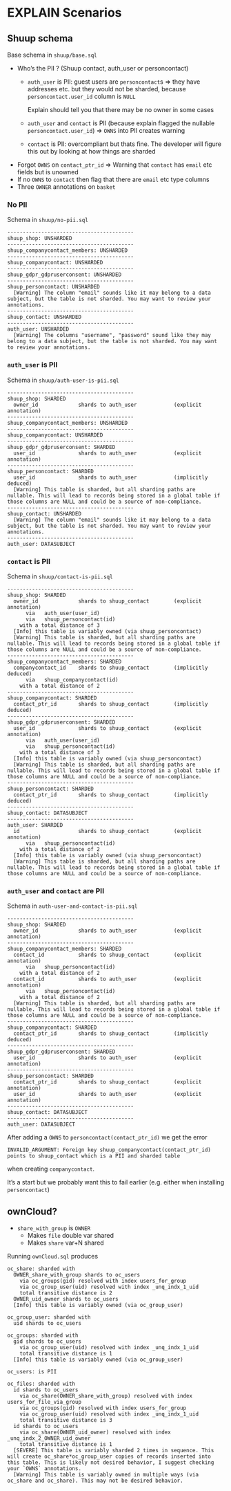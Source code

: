 # EXPLAIN Scenarios

## Shuup schema

Base schema in `shuup/base.sql`

- Who’s the PII ? (Shuup contact, auth_user or personcontact)
    - `auth_user` is PII: guest users are `personcontact`s ⇒ they have addresses etc. but they would not be sharded, because `personcontact.user_id` column is `NULL`
        
        Explain should tell you that there may be no owner in some cases
        
    - `auth_user` and `contact` is PII (because explain flagged the nullable `personcontact.user_id`) ⇒ `OWNS` into PII creates warning
    - `contact` is PII: overcompliant but thats fine. The developer will figure this out by looking at how things are sharded
- Forgot `OWNS` on `contact_ptr_id` ⇒ Warning that `contact` has `email` etc fields but is unowned
- If no `OWNS` to `contact` then flag that there are `email` etc type columns
- Three `OWNER` annotations on `basket`

### No PII

Schema in `shuup/no-pii.sql`

```
----------------------------------------- 
shuup_shop: UNSHARDED
----------------------------------------- 
shuup_companycontact_members: UNSHARDED
----------------------------------------- 
shuup_companycontact: UNSHARDED
----------------------------------------- 
shuup_gdpr_gdpruserconsent: UNSHARDED
----------------------------------------- 
shuup_personcontact: UNSHARDED
  [Warning] The column "email" sounds like it may belong to a data subject, but the table is not sharded. You may want to review your annotations.
----------------------------------------- 
shuup_contact: UNSHARDED
----------------------------------------- 
auth_user: UNSHARDED
  [Warning] The columns "username", "password" sound like they may belong to a data subject, but the table is not sharded. You may want to review your annotations.
```

### `auth_user` is PII

Schema in `shuup/auth-user-is-pii.sql`

```
----------------------------------------- 
shuup_shop: SHARDED
  owner_id             shards to auth_user            (explicit annotation)
----------------------------------------- 
shuup_companycontact_members: UNSHARDED
----------------------------------------- 
shuup_companycontact: UNSHARDED
----------------------------------------- 
shuup_gdpr_gdpruserconsent: SHARDED
  user_id              shards to auth_user            (explicit annotation)
----------------------------------------- 
shuup_personcontact: SHARDED
  user_id              shards to auth_user            (implicitly deduced)
  [Warning] This table is sharded, but all sharding paths are nullable. This will lead to records being stored in a global table if those columns are NULL and could be a source of non-compliance.
----------------------------------------- 
shuup_contact: UNSHARDED
  [Warning] The column "email" sounds like it may belong to a data subject, but the table is not sharded. You may want to review your annotations.
----------------------------------------- 
auth_user: DATASUBJECT
```

### `contact` is PII

Schema in `shuup/contact-is-pii.sql`

```
----------------------------------------- 
shuup_shop: SHARDED
  owner_id             shards to shuup_contact        (explicit annotation)
      via   auth_user(user_id)
      via   shuup_personcontact(id)
    with a total distance of 3
  [Info] this table is variably owned (via shuup_personcontact)
  [Warning] This table is sharded, but all sharding paths are nullable. This will lead to records being stored in a global table if those columns are NULL and could be a source of non-compliance.
----------------------------------------- 
shuup_companycontact_members: SHARDED
  companycontact_id    shards to shuup_contact        (implicitly deduced)
      via   shuup_companycontact(id)
    with a total distance of 2
----------------------------------------- 
shuup_companycontact: SHARDED
  contact_ptr_id       shards to shuup_contact        (implicitly deduced)
----------------------------------------- 
shuup_gdpr_gdpruserconsent: SHARDED
  user_id              shards to shuup_contact        (explicit annotation)
      via   auth_user(user_id)
      via   shuup_personcontact(id)
    with a total distance of 3
  [Info] this table is variably owned (via shuup_personcontact)
  [Warning] This table is sharded, but all sharding paths are nullable. This will lead to records being stored in a global table if those columns are NULL and could be a source of non-compliance.
----------------------------------------- 
shuup_personcontact: SHARDED
  contact_ptr_id       shards to shuup_contact        (implicitly deduced)
----------------------------------------- 
shuup_contact: DATASUBJECT
----------------------------------------- 
auth_user: SHARDED
  id                   shards to shuup_contact        (explicit annotation)
      via   shuup_personcontact(id)
    with a total distance of 2
  [Info] this table is variably owned (via shuup_personcontact)
  [Warning] This table is sharded, but all sharding paths are nullable. This will lead to records being stored in a global table if those columns are NULL and could be a source of non-compliance.
```

### `auth_user` and `contact` are PII

Schema in `auth-user-and-contact-is-pii.sql`

```
----------------------------------------- 
shuup_shop: SHARDED
  owner_id             shards to auth_user            (explicit annotation)
----------------------------------------- 
shuup_companycontact_members: SHARDED
  contact_id           shards to shuup_contact        (explicit annotation)
      via   shuup_personcontact(id)
    with a total distance of 2
  contact_id           shards to auth_user            (explicit annotation)
      via   shuup_personcontact(id)
    with a total distance of 2
  [Warning] This table is sharded, but all sharding paths are nullable. This will lead to records being stored in a global table if those columns are NULL and could be a source of non-compliance.
----------------------------------------- 
shuup_companycontact: SHARDED
  contact_ptr_id       shards to shuup_contact        (implicitly deduced)
----------------------------------------- 
shuup_gdpr_gdpruserconsent: SHARDED
  user_id              shards to auth_user            (explicit annotation)
----------------------------------------- 
shuup_personcontact: SHARDED
  contact_ptr_id       shards to shuup_contact        (explicit annotation)
  user_id              shards to auth_user            (explicit annotation)
----------------------------------------- 
shuup_contact: DATASUBJECT
----------------------------------------- 
auth_user: DATASUBJECT
```

After adding a `OWNS` to `personcontact(contact_ptr_id)` we get the error

```
INVALID_ARGUMENT: Foreign key shuup_companycontact(contact_ptr_id) points to shuup_contact which is a PII and sharded table
```

when creating `companycontact`. 

It’s a start but we probably want this to fail earlier (e.g. either when installing `personcontact`)

## ownCloud?

- `share_with_group` is `OWNER`
    - Makes `file` double var shared
    - Makes `share` var+N shared

Running `ownCloud.sql` produces

```
oc_share: sharded with
  OWNER_share_with_group shards to oc_users
    via oc_groups(gid) resolved with index users_for_group
    via oc_group_user(uid) resolved with index _unq_indx_1_uid
    total transitive distance is 2
  OWNER_uid_owner shards to oc_users
  [Info] this table is variably owned (via oc_group_user)

oc_group_user: sharded with
  uid shards to oc_users

oc_groups: sharded with
  gid shards to oc_users
    via oc_group_user(uid) resolved with index _unq_indx_1_uid
    total transitive distance is 1
  [Info] this table is variably owned (via oc_group_user)

oc_users: is PII

oc_files: sharded with
  id shards to oc_users
    via oc_share(OWNER_share_with_group) resolved with index users_for_file_via_group
    via oc_groups(gid) resolved with index users_for_group
    via oc_group_user(uid) resolved with index _unq_indx_1_uid
    total transitive distance is 3
  id shards to oc_users
    via oc_share(OWNER_uid_owner) resolved with index _unq_indx_2_OWNER_uid_owner
    total transitive distance is 1
  [SEVERE] This table is variably sharded 2 times in sequence. This will create oc_share*oc_group_user copies of records inserted into this table. This is likely not desired behavior, I suggest checking your `OWNS` annotations.
  [Warning] This table is variably owned in multiple ways (via oc_share and oc_share). This may not be desired behavior.
```